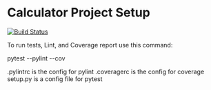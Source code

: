 # Calculator Project Setup
[![Build Status](https://app.travis-ci.com/madhurima309/calc2.svg?branch=dev2)](https://app.travis-ci.com/github/madhurima309/calc2)

To run tests, Lint, and Coverage report use this command:

pytest  --pylint --cov

.pylintrc is the config for pylint
.coveragerc is the config for coverage
setup.py is a config file for pytest
